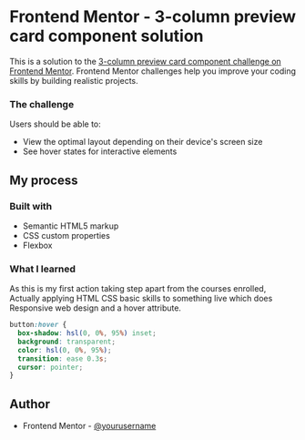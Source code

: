# Frontend Mentor - 3-column preview card component solution
This is a solution to the [3-column preview card component challenge on Frontend Mentor](https://www.frontendmentor.io/challenges/3column-preview-card-component-pH92eAR2-). Frontend Mentor challenges help you improve your coding skills by building realistic projects. 
### The challenge

Users should be able to:

- View the optimal layout depending on their device's screen size
- See hover states for interactive elements
## My process

### Built with

- Semantic HTML5 markup
- CSS custom properties
- Flexbox

### What I learned
As this is my first action taking step apart from the courses enrolled, Actually applying HTML CSS basic skills to something live which does Responsive web design and a hover attribute.
~~~css
button:hover {
  box-shadow: hsl(0, 0%, 95%) inset;
  background: transparent;
  color: hsl(0, 0%, 95%);
  transition: ease 0.3s;
  cursor: pointer;
}
~~~
## Author

- Frontend Mentor - [@yourusername](https://www.frontendmentor.io/profile/Dileep001)
